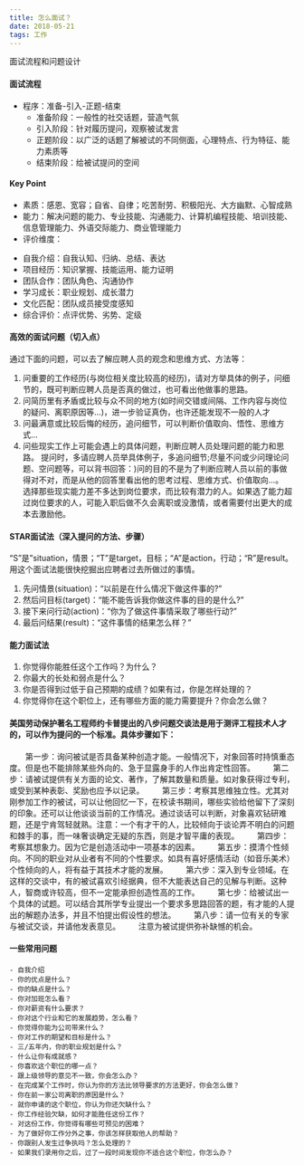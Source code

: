 ```yaml
---
title: 怎么面试？
date: 2018-05-21
tags: 工作
---
```


面试流程和问题设计
 <!-- more -->

#### 面试流程
 * 程序：准备-引入-正题-结束
    - 准备阶段：一般性的社交话题，营造气氛
    - 引入阶段：针对履历提问，观察被试发言
    - 正题阶段：以广泛的话题了解被试的不同侧面，心理特点、行为特征、能力素质等
    - 结束阶段：给被试提问的空间

#### Key Point
 * 素质：感恩、宽容；自省、自律；吃苦耐劳、积极阳光、大方幽默、心智成熟
 * 能力：解决问题的能力、专业技能、沟通能力、计算机编程技能、培训技能、信息管理能力、外语交际能力、商业管理能力
 * 评价维度：
  - 自我介绍：自我认知、归纳、总结、表达
  - 项目经历：知识掌握、技能运用、能力证明
  - 团队合作：团队角色、沟通协作
  - 学习成长：职业规划、成长潜力
  - 文化匹配：团队成员接受度感知
  - 综合评价：点评优势、劣势、定级

#### 高效的面试问题（切入点）
通过下面的问题，可以去了解应聘人员的观念和思维方式、方法等：
  1. 问重要的工作经历(与岗位相关度比较高的经历)，请对方举具体的例子，问细节的，既可判断应聘人员是否真的做过，也可看出他做事的思路。
  2. 问简历里有矛盾或比较与众不同的地方(如时间交错或间隔、工作内容与岗位的疑问、离职原因等…)，进一步验证真伪，也许还能发现不一般的人才
  3. 问最满意或比较后悔的经历，追问细节，可以判断价值取向、悟性、思维方式…
  4. 问些现实工作上可能会遇上的具体问题，判断应聘人员处理问题的能力和思路。
提问时，多请应聘人员举具体例子，多追问细节;尽量不问或少问理论问题、空问题等，可以背书回答：)问的目的不是为了判断应聘人员以前的事做得对不对，而是从他的回答里看出他的思考过程、思维方式、价值取向…。  
选择那些现实能力差不多达到岗位要求，而比较有潜力的人。如果选了能力超过岗位要求的人，可能入职后做不久会离职或没激情，或者需要付出更大的成本去激励他。

#### STAR面试法（深入提问的方法、步骤）
“S”是”situation，情景；“T”是target，目标；“A”是action，行动；“R”是result。
用这个面试法能很快挖掘出应聘者过去所做过的事情。
  1. 先问情景(situation)：“以前是在什么情况下做这件事的?”
  2. 然后问目标(target)：“能不能告诉我你做这件事的目的是什么?”
  3. 接下来问行动(action)：“你为了做这件事情采取了哪些行动?”
  4. 最后问结果(result)：“这件事情的结果怎么样？”

#### 能力面试法
  1. 你觉得你能胜任这个工作吗？为什么？
  2. 你最大的长处和弱点是什么？
  3. 你是否得到过低于自己预期的成绩？如果有过，你是怎样处理的？
  4. 你觉得你在这个职位上，还有哪些方面的能力需要提升？你会怎么做？

#### 美国劳动保护著名工程师约卡普提出的八步问题交谈法是用于测评工程技术人才的，可以作为提问的一个标准。具体步骤如下：

　　第一步：询问被试是否具备某种创造才能。一般情况下，对象回答时持慎重态度。但是也不能排除某些外向的、急于显露身手的人作出肯定性回答。
　　第二步：请被试提供有关方面的论文、著作，了解其数量和质量。如对象获得过专利，或受到某种表彰、奖励也应予以记录。
　　第三步：考察其思维独立性。尤其对刚参加工作的被试，可以让他回忆一下，在校读书期间，哪些实验给他留下了深刻的印象。还可以让他谈谈当前的工作情况。通过谈话可以判断，对象喜欢钻研难题，还是宁肯驾轻就熟。注意：一个有才干的人，比较倾向于谈论弄不明白的问题和棘手的事，而一味奢谈确定无疑的东西，则是才智平庸的表现。
　　第四步：考察其想象力。因为它是创造活动中一项基本的因素。
　　第五步：摸清个性倾向。不同的职业对从业者有不同的个性要求。如具有喜好感情活动（如音乐美术）个性倾向的人，将有益于其技术才能的发展。
　　第六步：深入到专业领域。在这样的交谈中，有的被试喜欢引经据典，但不大能表达自己的见解与判断。这种人，智商或许较高，但不一定能承担创造性高的工作。
　　第七步：给被试出一个具体的试题。可以结合其所学专业提出一个要求多思路回答的题，有才能的人提出的解题办法多，并且不怕提出假设性的想法。
　　第八步：请一位有关的专家与被试交谈，并请他发表意见。
　　注意为被试提供弥补缺憾的机会。

#### 一些常用问题
    - 自我介绍
    - 你的优点是什么？
    - 你的缺点是什么？
    - 你对加班怎么看？
    - 你对薪资有什么要求？
    - 你对这个行业和它的发展趋势，怎么看？
    - 你觉得你能为公司带来什么？
    - 你对工作的期望和目标是什么？
    - 三/五年内，你的职业规划是什么？
    - 什么让你有成就感？
    - 你喜欢这个职位的哪一点？
    - 跟上级领导的意见不一致，你会怎么办？
    - 在完成某个工作时，你认为你的方法比领导要求的方法更好，你会怎么做？
    - 你在前一家公司离职的原因是什么？
    - 就你申请的这个职位，你认为你还欠缺什么？
    - 你工作经验欠缺，如何才能胜任这份工作？
    - 对这份工作，你觉得有哪些可预见的困难？
    - 为了做好你工作分外之事，你该怎样获取他人的帮助？
    - 你跟别人发生过争执吗？怎么处理的？
    - 如果我们录用你之后，过了一段时间发现你不适合这个职位，你怎么办？
